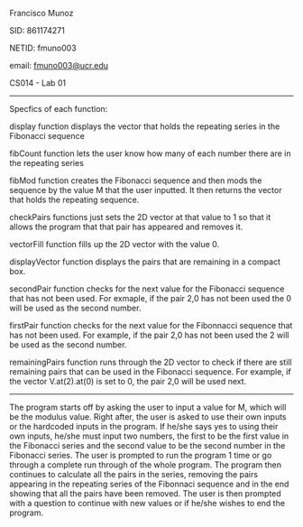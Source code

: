 Francisco Munoz

SID: 861174271

NETID: fmuno003

email: fmuno003@ucr.edu

CS014 - Lab 01

-------------------------------------------------------------------------------  
Specfics of each function:

display function displays the vector that holds the repeating series in the Fibonacci sequence

fibCount function lets the user know how many of each number there are in the repeating series

fibMod function creates the Fibonacci sequence and then mods the sequence by the value M that the user inputted. It then returns the vector that holds the repeating sequence.

checkPairs functions just sets the 2D vector at that value to 1 so that it allows the program that that pair has appeared and removes it.

vectorFill function fills up the 2D vector with the value 0.

displayVector function displays the pairs that are remaining in a compact box.

secondPair function checks for the next value for the Fibonacci sequence that has not been used. For exmaple, if the pair 2,0 has not been used the 0 will be used as the second number.

firstPair function checks for the next value for the Fibonnacci sequence that has not been used. For example, if the pair 2,0 has not been used the 2 will be used as the second number.

remainingPairs function runs through the 2D vector to check if there are still remaining pairs that can be used in the Fibonacci sequence. For example, if the vector V.at(2).at(0) is set to 0, the pair 2,0 will be used next.

--------------------------------------------------------------------------------

The program starts off by asking the user to input a value for M, which will be the
modulus value. Right after, the user is asked to use their own inputs or the hardcoded inputs
in the program. If he/she says yes to using their own inputs, he/she must input two numbers, 
the first to be the first value in the Fibonacci series and the second value to be the second
number in the Fibonacci series. The user is prompted to run the program 1 time or go through
a complete run through of the whole program. The program then continues to calculate all the pairs in 
the series, removing the pairs appearing in the repeating series of the Fibonnaci sequence
and in the end showing that all the pairs have been removed. The user is then prompted 
with a question to continue with new values or if he/she wishes to end the program.
